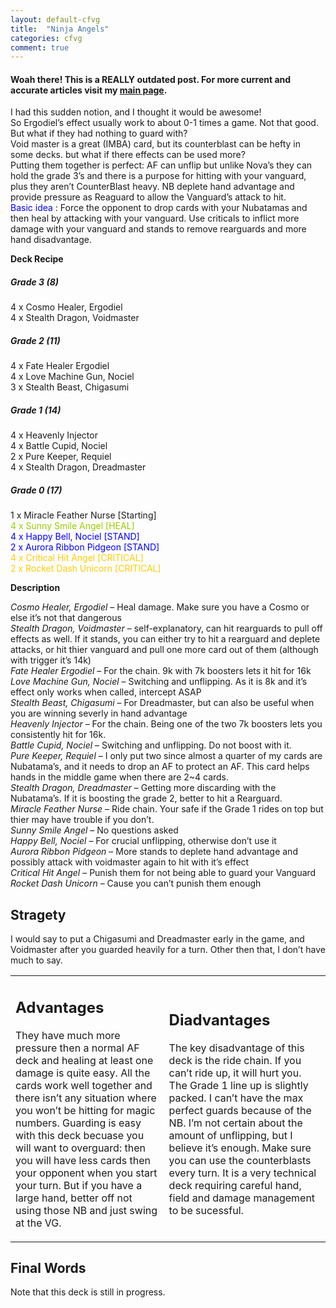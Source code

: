```yaml
---
layout: default-cfvg
title:  "Ninja Angels"
categories: cfvg
comment: true
---
```


####  Woah there! This is a REALLY outdated post. For more current and accurate articles visit my [main page](/cfvg).

<p>I had this sudden notion, and I thought it would be awesome!<br />
So Ergodiel&#8217;s effect usually work to about 0-1 times a game. Not that good. But what if they had nothing to guard with?<br />
Void master is a great (IMBA) card, but its counterblast can be hefty in some decks. but what if there effects can be used more?<br />
Putting them together is perfect: AF can unflip but unlike Nova&#8217;s they can hold the grade 3&#8217;s and there is a purpose for hitting with your vanguard, plus they aren&#8217;t CounterBlast heavy. NB deplete hand advantage and provide pressure as Reaguard to allow the Vanguard&#8217;s attack to hit.<br />
<span style="color:#0000ff;">Basic idea</span> : Force the opponent to drop cards with your Nubatamas and then heal by attacking with your vanguard. Use criticals to inflict more damage with your vanguard and stands to remove rearguards and more hand disadvantage.</p><!-- more -->
<p><strong>Deck Recipe</strong></p>
<h5><em>Grade 3 (8)</em></h5>
<p>4 x Cosmo Healer, Ergodiel<br />
4 x Stealth Dragon, Voidmaster</p>
<h5><em>Grade 2 (11)</em></h5>
<p>4 x Fate Healer Ergodiel<br />
4 x Love Machine Gun, Nociel<br />
3 x Stealth Beast, Chigasumi</p>
<h5><em>Grade 1 (14)</em></h5>
<p>4 x Heavenly Injector<br />
4 x Battle Cupid, Nociel<br />
2 x Pure Keeper, Requiel<br />
4 x Stealth Dragon, Dreadmaster</p>
<h5><em>Grade 0 (17)</em></h5>
<p>1 x Miracle Feather Nurse [Starting]<br />
<span style="color:#99cc00;">4 x Sunny Smile Angel [HEAL]</span><br />
<span style="color:#0000ff;">4 x Happy Bell, Nociel [STAND]</span><br />
<span style="color:#0000ff;">2 x Aurora Ribbon Pidgeon [STAND]</span><br />
<span style="color:#ffcc00;">4 x Critical Hit Angel [CRITICAL]</span><br />
<span style="color:#ffcc00;">2 x Rocket Dash Unicorn [CRITICAL]</span></p>
<p><strong>Description</strong></p>
<div><em>Cosmo Healer, Ergodiel</em> &#8211; Heal damage. Make sure you have a Cosmo or else it&#8217;s not that dangerous<br />
<em>Stealth Dragon, Voidmaster</em> &#8211; self-explanatory, can hit rearguards to pull off effects as well. If it stands, you can either try to hit a rearguard and deplete attacks, or hit thier vanguard and pull one more card out of them (although with trigger it&#8217;s 14k)<br />
<em>Fate Healer Ergodiel</em> &#8211; For the chain. 9k with 7k boosters lets it hit for 16k<br />
<em>Love Machine Gun, Nociel</em> &#8211; Switching and unflipping. As it is 8k and it&#8217;s effect only works when called, intercept ASAP<br />
<em>Stealth Beast, Chigasumi</em> &#8211; For Dreadmaster, but can also be useful when you are winning severly in hand advantage<br />
<em>Heavenly Injector</em> &#8211; For the chain. Being one of the two 7k boosters lets you consistently hit for 16k.<br />
<em>Battle Cupid, Nociel</em> &#8211; Switching and unflipping. Do not boost with it.<br />
<em>Pure Keeper, Requiel</em> &#8211; I only put two since almost a quarter of my cards are Nubatama&#8217;s, and it needs to drop an AF to protect an AF. This card helps hands in the middle game when there are 2~4 cards.<br />
<em>Stealth Dragon, Dreadmaster</em> &#8211; Getting more discarding with the Nubatama&#8217;s. If it is boosting the grade 2, better to hit a Rearguard.<br />
<em>Miracle Feather Nurse</em> &#8211; Ride chain. Your safe if the Grade 1 rides on top but thier may have trouble if you don&#8217;t.<br />
<em>Sunny Smile Angel</em> &#8211; No questions asked<br />
<em>Happy Bell, Nociel</em> &#8211; For crucial unflipping, otherwise don&#8217;t use it<br />
<em>Aurora Ribbon Pidgeon</em> &#8211; More stands to deplete hand advantage and possibly attack with voidmaster again to hit with it&#8217;s effect<br />
<em>Critical Hit Angel</em> &#8211; Punish them for not being able to guard your Vanguard<br />
<em>Rocket Dash Unicorn</em> &#8211; Cause you can&#8217;t punish them enough</div>
<h2><strong></strong> <strong>Stragety</strong></h2>
<p>I would say to put a Chigasumi and Dreadmaster early in the game, and Voidmaster after you guarded heavily for a turn. Other then that, I don&#8217;t have much to say.</p>
<table>
<tbody>
<tr>
<td>
<h2><strong>Advantages</strong></h2>
<p>They have much more pressure then a normal AF deck and healing at least one damage is quite easy. All the cards work well together and there isn&#8217;t any situation where you won&#8217;t be hitting for magic numbers. Guarding is easy with this deck becuase you will want to overguard: then you will have less cards then your opponent when you start your turn. But if you have a large hand, better off not using those NB and just swing at the VG.</td>
<td>
<h2><strong>Diadvantages</strong></h2>
<p>The key disadvantage of this deck is the ride chain. If you can&#8217;t ride up, it will hurt you. The Grade 1 line up is slightly packed. I can&#8217;t have the max perfect guards because of the NB. I&#8217;m not certain about the amount of unflipping, but I believe it&#8217;s enough. Make sure you can use the counterblasts every turn. It is a very technical deck requiring careful hand, field and damage management to be sucessful.</td>
</tr>
</tbody>
</table>
<h2><strong>Final Words</strong></h2>
<p>Note that this deck is still in progress.<i class="fa fa-stop"></i></p>